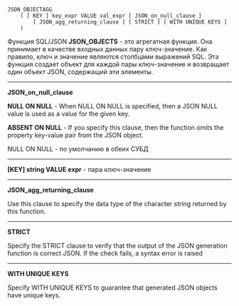 
    JSON_OBJECTAGG
        ( [ KEY ] key_expr VALUE val_expr [ JSON_on_null_clause ]
            [ JSON_agg_returning_clause ] [ STRICT ] [ WITH UNIQUE KEYS ]
        )

Функция SQL/JSON **JSON_OBJECTS** - это агрегатная функция. Она принимает в качестве входных данных пару ключ-значение. 
Как правило, ключ и значение  являются столбцами выражений SQL. Эта функция создает объект для каждой пары ключ-значение и возвращает один объект JSON, содержащий эти элементы.

------------------------------------------

**JSON_on_null_clause**

**NULL ON NULL** - When NULL ON NULL is specified, then a JSON NULL value is used as a value for the given key.

**ABSENT ON NULL** - If you specify this clause, then the function omits the property key-value pair from the JSON object.

NULL ON NULL - по умолчанию в обеих СУБД

------------------------------------------

**[KEY] string VALUE expr**  - пара ключ-значение

------------------------------------------

**JSON_agg_returning_clause**

Use this clause to specify the data type of the character string returned by this function.

------------------------------------------

**STRICT**

Specify the STRICT clause to verify that the output of the JSON generation function is correct JSON. If the check fails, a syntax error is raised

------------------------------------------

**WITH UNIQUE KEYS**

Specify WITH UNIQUE KEYS to guarantee that generated JSON objects have unique keys.




